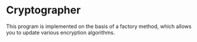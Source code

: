 # Cryptographer
 This program is implemented on the basis of a factory method, which allows you to update various encryption algorithms.
